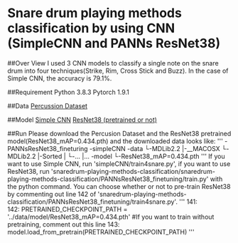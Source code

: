 # Snare drum playing methods classification by using CNN (SimpleCNN and PANNs ResNet38)
##Over View
I used  3 CNN models to classify a single note on the snare drum into four techniques(Strike, Rim, Cross Stick and Buzz). In the case of Simple CNN, the accuracy is 79.1%.

##Requirement
Python 3.8.3
Pytorch 1.9.1

##Data
[Percussion Dataset](http://www.mattprockup.com/percussion-dataset)

##Model
[Simple CNN](https://github.com/musikalkemist/pytorchforaudio)
[ResNet38 (pretrained or not)](https://github.com/qiuqiangkong/audioset_tagging_cnn)

##Run
Please download the Percusion Dataset and the ResNet38 pretrained model(ResNet38_mAP=0.434.pth) and the downloaded data looks like:
'''
-PANNsResNet38_fineturing
-simpleCNN
-data
  └-MDLib2.2
     |-__MACOSX
     └-MDLib2.2
        |-Sorted
        | └-...
        |...
-model
  └-ResNet38_mAP=0.434.pth
'''
If you want to use Simple CNN, run 'simpleCNN/train4snare.py', if you want to use ResNet38, run 'snaredrum-playing-methods-classification/snaredrum-playing-methods-classification/PANNsResNet38_finetuning/train.py' with the python command.
You can choose whether or not to pre-train ResNet38 by commenting out line 142 of 'snaredrum-playing-methods-classification/PANNsResNet38_finetuning/train4snare.py'.
'''
141:  
142:    PRETRAINED_CHECKPOINT_PATH = '../data/model/ResNet38_mAP=0.434.pth' #If you want to train without pretraining, comment out this line
143:    model.load_from_pretrain(PRETRAINED_CHECKPOINT_PATH)
'''

